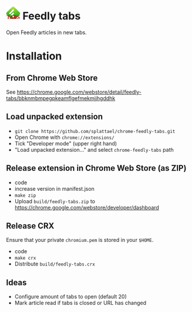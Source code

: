 # ![Feedly tabs icon](images/icon.png) Feedly tabs

Open Feedly articles in new tabs.

# Installation

## From Chrome Web Store

See https://chrome.google.com/webstore/detail/feedly-tabs/bbknmbmpegpkeamflgefmekmjjhgddhk

## Load unpacked extension

* `git clone https://github.com/splattael/chrome-feedly-tabs.git`
* Open Chrome with `chrome://extensions/`
* Tick "Developer mode" (upper right hand)
* "Load unpacked extension..." and select `chrome-feedly-tabs` path

## Release extension in Chrome Web Store (as ZIP)

* code
* increase version in manifest.json
* `make zip`
* Upload `build/feedly-tabs.zip` to https://chrome.google.com/webstore/developer/dashboard

## Release CRX

Ensure that your private `chromium.pem` is stored in your `$HOME`.

* code
* `make crx`
* Distribute `build/feedly-tabs.crx`

## Ideas

* Configure amount of tabs to open (default 20)
* Mark article read if tabs is closed or URL has changed
